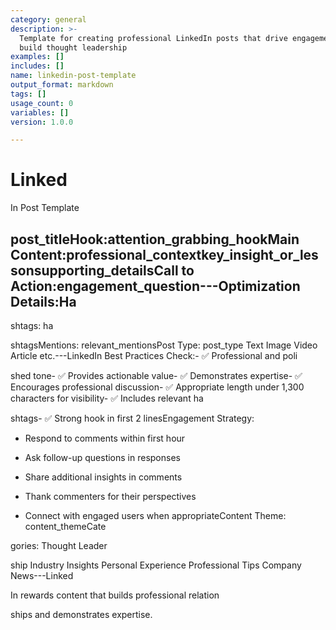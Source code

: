 ```yaml
---
category: general
description: >-
  Template for creating professional LinkedIn posts that drive engagement and
  build thought leadership
examples: []
includes: []
name: linkedin-post-template
output_format: markdown
tags: []
usage_count: 0
variables: []
version: 1.0.0

---
```

# Linked

In Post Template

## post_titleHook:attention_grabbing_hookMain Content:professional_contextkey_insight_or_lessonsupporting_detailsCall to Action:engagement_question---Optimization Details:Ha

shtags: ha

shtagsMentions: relevant_mentionsPost Type: post_type Text  Image  Video  Article  etc.---LinkedIn Best Practices Check:- ✅ Professional and poli

shed tone- ✅ Provides actionable value- ✅ Demonstrates expertise- ✅ Encourages professional discussion- ✅ Appropriate length under 1,300 characters for visibility- ✅ Includes relevant ha

shtags- ✅ Strong hook in first 2 linesEngagement Strategy:
  - Respond to comments within first hour

- Ask follow-up questions in responses

- Share additional insights in comments

- Thank commenters for their perspectives

- Connect with engaged users when appropriateContent Theme: content_themeCate

gories: Thought Leader

ship  Industry Insights  Personal Experience  Professional Tips  Company News---Linked

In rewards content that builds professional relation

ships and demonstrates expertise.

